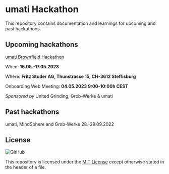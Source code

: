 # umati Hackathon

This repository contains documentation and learnings for upcoming and past hackathons.

## Upcoming hackathons

[umati Brownfield Hackathon](2nd_hackathon/Preparation.md)

When: **16.05.-17.05.2023**

Where: **Fritz Studer AG, Thunstrasse 15, CH-3612 Steffisburg**

Onboarding Web Meeting: **04.05.2023 9:00-10:00h CEST**

_Sponsored by_ United Grinding, Grob-Werke & umati

## Past hackathons

umati, MindSphere and Grob-Werke 28.-29.09.2022

## License

![GitHub](https://img.shields.io/github/license/umati/hackathon)

This repository is licensed under the [MIT License](LICENSE) except otherwise stated in the header of a file.
